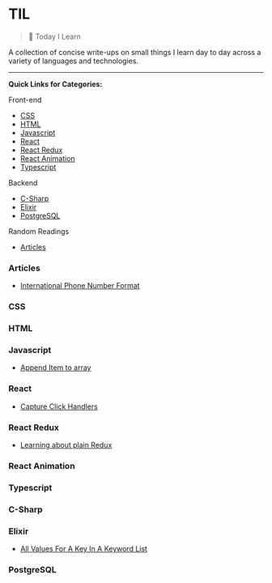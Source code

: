 # TIL

> 📝 Today I Learn

A collection of concise write-ups on small things I learn day to day across a
variety of languages and technologies.

---

**Quick Links for Categories:**

Front-end

- [CSS](#css)
- [HTML](#html)
- [Javascript](#javascript)
- [React](#react)
- [React Redux](#react-redux)
- [React Animation](#react-animation)
- [Typescript](#typescript)

Backend

- [C-Sharp](#c-sharp)
- [Elixir](elixir)
- [PostgreSQL](#postgresql)


Random Readings

- [Articles](#articles)

### Articles

- [International Phone Number Format](https://www.cm.com/blog/how-to-format-international-telephone-numbers/)

### CSS

### HTML

### Javascript

- [Append Item to array](javascript/1.md)

### React

- [Capture Click Handlers](react/capture-click.md)

### React Redux

- [Learning about plain Redux](https://github.com/Mudassar045/redux-learn)

### React Animation

### Typescript

### C-Sharp

### Elixir

- [All Values For A Key In A Keyword List](elixir/1.md)

### PostgreSQL

